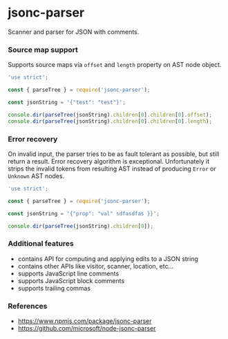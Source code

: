 # jsonc-parser

Scanner and parser for JSON with comments.

### Source map support

Supports source maps via `offset` and `length` property on AST node object.

```js
'use strict';

const { parseTree } = require('jsonc-parser');

const jsonString = '{"test": "test"}';

console.dir(parseTree(jsonString).children[0].children[0].offset);
console.dir(parseTree(jsonString).children[0].children[0].length);
```

### Error recovery

On invalid input, the parser tries to be as fault tolerant as possible, but still return a result.
Error recovery algorithm is exceptional. Unfortunately it strips the invalid tokens
from resulting AST instead of producing `Error` or `Unknown` AST nodes.

```js
'use strict';

const { parseTree } = require('jsonc-parser');

const jsonString = '{"prop": "val" sdfasdfas }}';

console.dir(parseTree(jsonString).children[0]);
```

### Additional features

 - contains API for computing and applying edits to a JSON string
 - contains other APIs like visitor, scanner, location, etc...
 - supports JavaScript line comments
 - supports JavaScript block comments
 - supports trailing commas

### References

 - https://www.npmjs.com/package/jsonc-parser
 - https://github.com/microsoft/node-jsonc-parser
